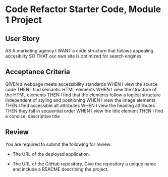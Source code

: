 # Code Refactor Starter Code, Module 1 Project

## User Story

AS A marketing agency
I WANT a code structure that follows appealing accesibilty
SO THAT our own site is optimized for search engines

## Acceptance Criteria 

GIVEN a webpage meets accessibility standards
WHEN I view the source code
THEN I find semantic HTML elements
WHEN I view the structure of the HTML elements
THEN I find that the elements follow a logical structure independent of styling and positioning
WHEN I view the image elements
THEN I find accessible alt attributes
WHEN I view the heading attributes
THEN they fall in sequential order
WHEN I view the title element
THEN I find a concise, descriptive title

## Review

You are required to submit the following for review:

* The URL of the deployed application.

* The URL of the GitHub repository. Give the repository a unique name and include a README describing the project.